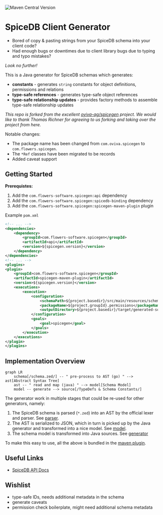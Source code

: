 ![Maven Central Version](https://img.shields.io/maven-central/v/com.flowers-software.spicegen/api)
# SpiceDB Client Generator

- Bored of copy & pasting strings from your SpiceDB schema into your client code?
- Had enough bugs or downtimes due to client library bugs due to typing and typo mistakes?

*Look no further!*

This is a Java generator for SpiceDB schemas which generates:

- **constants** - generates `string` constants for object definitions, permissions and relations
- **type-safe references** - generates type-safe object references
- **type-safe relationship updates** - provides factory methods to assemble type-safe relationship updates


_This repo is forked from the excellent [oviva-ag/spicegen](https://github.com/oviva-ag/spicegen) project. We would like to thank Thomas Richner for agreeing to us forking and taking over the project from here._


Notable changes:
- The package name has been changed from `com.oviva.spicegen` to `com.flowers.spicegen`.
- The `*Ref` classes have been migrated to be records
- Added caveat support

## Getting Started

**Prerequistes:**


1. Add the  `com.flowers-software.spicegen:api` dependency
1. Add the  `com.flowers-software.spicegen:spicedb-binding` dependency
2. Add the  `com.flowers-software.spicegen:spicegen-maven-plugin` plugin

Example `pom.xml`

```xml
<!-- ... -->
<dependencies>
    <dependency>
        <groupId>com.flowers-software.spicegen</groupId>
        <artifactId>api</artifactId>
        <version>${spicegen.version}</version>
    </dependency>
</dependencies>
<!-- ... -->
<plugins>
<plugin>
    <groupId>com.flowers-software.spicegen</groupId>
    <artifactId>spicegen-maven-plugin</artifactId>
    <version>${spicegen.version}</version>
    <executions>
        <execution>
            <configuration>
                <schemaPath>${project.basedir}/src/main/resources/schema.zed</schemaPath>
                <packageName>${project.groupId}.permissions</packageName>
                <outputDirectory>${project.basedir}/target/generated-sources/src/main/java</outputDirectory>
            </configuration>
            <goals>
                <goal>spicegen</goal>
            </goals>
        </execution>
    </executions>
</plugin>
</plugins>
```

## Implementation Overview

```mermaid
graph LR
    schema[/schema.zed/] -- " pre-process to AST (go) " --> ast[Abstract Syntax Tree]
    ast -- " read and map (java) " --> model[Schema Model]
    model -- generate --> source[/TypeDefs & Schema Constants/]
```

The generator work in multiple stages that could be re-used for other generators, namely:

1. The SpiceDB schema is parsed (`*.zed`) into an AST by the official lexer and parser. See [parser](./parser).
2. The AST is serialized to JSON, which in turn is picked up by the Java generator and transformed
   into a nice model. See [model](./model).
3. The schema model is transformed into Java sources. See [generator](./generator)

To make this easy to use, all the above is bundled in the [maven plugin](./generator-maven-plugin).

## Useful Links

- [SpiceDB API Docs](https://buf.build/authzed/api/docs/main/authzed.api.v1)

## Wishlist

- type-safe IDs, needs additional metadata in the schema
- generate caveats
- permission check boilerplate, might need additional schema metadata

